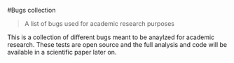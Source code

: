 #Bugs collection 
> A list of bugs used for academic research purposes

This is a collection of different bugs meant to be anaylzed for academic research.
These tests are open source and the full analysis and code will be available in a scientific paper later on.

